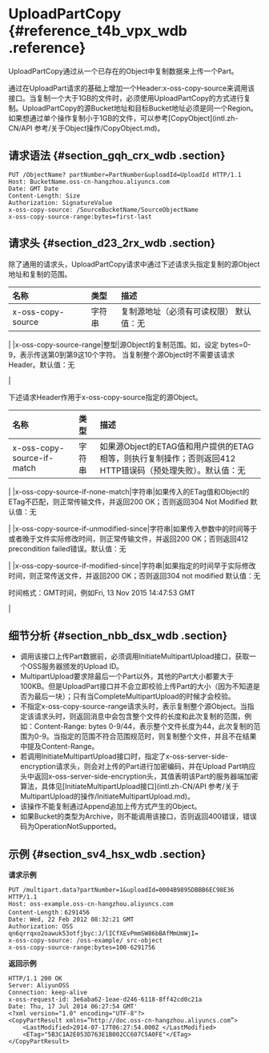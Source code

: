 # UploadPartCopy {#reference_t4b_vpx_wdb .reference}

UploadPartCopy通过从一个已存在的Object中复制数据来上传一个Part。

通过在UploadPart请求的基础上增加一个Header:x-oss-copy-source来调用该接口。当复制一个大于1GB的文件时，必须使用UploadPartCopy的方式进行复制。UploadPartCopy的源Bucket地址和目标Bucket地址必须是同一个Region。如果想通过单个操作复制小于1GB的文件，可以参考[CopyObject](intl.zh-CN/API 参考/关于Object操作/CopyObject.md)。

## 请求语法 {#section_gqh_crx_wdb .section}

```
PUT /ObjectName? partNumber=PartNumber&uploadId=UploadId HTTP/1.1
Host: BucketName.oss-cn-hangzhou.aliyuncs.com
Date: GMT Date
Content-Length: Size
Authorization: SignatureValue
x-oss-copy-source: /SourceBucketName/SourceObjectName
x-oss-copy-source-range:bytes=first-last
```

## 请求头 {#section_d23_2rx_wdb .section}

除了通用的请求头，UploadPartCopy请求中通过下述请求头指定复制的源Object地址和复制的范围。

|名称|类型|描述|
|:-|:-|:-|
|x-oss-copy-source|字符串|复制源地址（必须有可读权限） 默认值：无

|
|x-oss-copy-source-range|整型|源Object的复制范围。如，设定 bytes=0-9，表示传送第0到第9这10个字符。 当复制整个源Object时不需要该请求Header。默认值：无

|

下述请求Header作用于x-oss-copy-source指定的源Object。

|名称|类型|描述|
|:-|:-|:-|
|x-oss-copy-source-if-match|字符串|如果源Object的ETAG值和用户提供的ETAG相等，则执行复制操作；否则返回412 HTTP错误码（预处理失败）。默认值：无

|
|x-oss-copy-source-if-none-match|字符串|如果传入的ETag值和Object的ETag不匹配，则正常传输文件，并返回200 OK；否则返回304 Not Modified 默认值：无

|
|x-oss-copy-source-if-unmodified-since|字符串|如果传入参数中的时间等于或者晚于文件实际修改时间，则正常传输文件，并返回200 OK；否则返回412 precondition failed错误。默认值：无

|
|x-oss-copy-source-if-modified-since|字符串|如果指定的时间早于实际修改时间，则正常传送文件，并返回200 OK；否则返回304 not modified 默认值：无

时间格式：GMT时间，例如Fri, 13 Nov 2015 14:47:53 GMT

|

## 细节分析 {#section_nbb_dsx_wdb .section}

-   调用该接口上传Part数据前，必须调用InitiateMultipartUpload接口，获取一个OSS服务器颁发的Upload ID。
-   MultipartUpload要求除最后一个Part以外，其他的Part大小都要大于100KB。但是UploadPart接口并不会立即校验上传Part的大小（因为不知道是否为最后一块）；只有当CompleteMultipartUpload的时候才会校验。
-   不指定x-oss-copy-source-range请求头时，表示复制整个源Object。当指定该请求头时，则返回消息中会包含整个文件的长度和此次复制的范围，例如：Content-Range: bytes 0-9/44，表示整个文件长度为44，此次复制的范围为0-9。当指定的范围不符合范围规范时，则复制整个文件，并且不在结果中提及Content-Range。
-   若调用InitiateMultipartUpload接口时，指定了x-oss-server-side-encryption请求头，则会对上传的Part进行加密编码，并在Upload Part响应头中返回x-oss-server-side-encryption头，其值表明该Part的服务器端加密算法，具体见[InitiateMultipartUpload接口](intl.zh-CN/API 参考/关于MultipartUpload的操作/InitiateMultipartUpload.md)。
-   该操作不能复制通过Append追加上传方式产生的Object。
-   如果Bucket的类型为Archive，则不能调用该接口，否则返回400错误，错误码为OperationNotSupported。

## 示例 {#section_sv4_hsx_wdb .section}

**请求示例**

```
PUT /multipart.data?partNumber=1&uploadId=0004B9895DBBB6EC98E36  HTTP/1.1
Host: oss-example.oss-cn-hangzhou.aliyuncs.com
Content-Length：6291456
Date: Wed, 22 Feb 2012 08:32:21 GMT
Authorization: OSS qn6qrrqxo2oawuk53otfjbyc:J/lICfXEvPmmSW86bBAfMmUmWjI=
x-oss-copy-source: /oss-example/ src-object
x-oss-copy-source-range:bytes=100-6291756
```

**返回示例**

```
HTTP/1.1 200 OK
Server: AliyunOSS
Connection: keep-alive
x-oss-request-id: 3e6aba62-1eae-d246-6118-8ff42cd0c21a
Date: Thu, 17 Jul 2014 06:27:54 GMT'
<?xml version="1.0" encoding="UTF-8"?>
<CopyPartResult xmlns=”http://doc.oss-cn-hangzhou.aliyuncs.com”>
    <LastModified>2014-07-17T06:27:54.000Z </LastModified>
    <ETag>"5B3C1A2E053D763E1B002CC607C5A0FE"</ETag>
</CopyPartResult>
```

